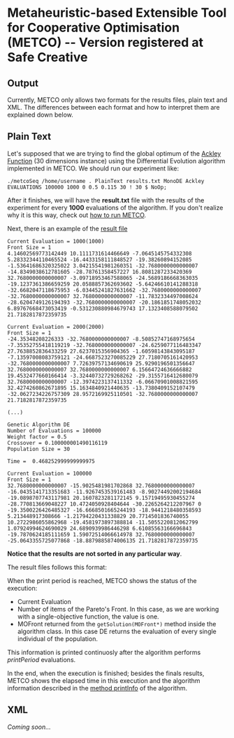 # Metaheuristic-based Extensible Tool for Cooperative Optimisation (METCO) -- Version registered at Safe Creative

## Output

Currently, METCO only allows two formats for the results files, plain text and XML. The differences between each format and how to interpret them are explained down below.

## Plain Text

Let's supposed that we are trying to find the global optimum of the [Ackley Function](https://www.sfu.ca/~ssurjano/ackley.html) (30 dimensions instance) using the Differential Evolution algorithm implemented in METCO. We should run our experiment like:

`./metcoSeq /home/username . PlainText results.txt MonoDE Ackley EVALUATIONS 100000 1000 0 0.5 0.115 30 ! 30 $ NoOp;`

After it finishes, we will have the **result.txt** file with the results of the experiment for every **1000** evaluations of the algorithm. If you don't realize why it is this way, check out [how to run METCO](setup.md).

Next, there is an example of the [result file](test.output)

```
Current Evaluation = 1000(1000)
Front Size = 1
4.14602569773142449 10.1111731614466649 -7.0645145754332308 5.28332344110465524 -16.4433158111848527 -19.38260894152085 -1.53641686320325022 3.04215541981260351 -32.7680000000000007 -14.8349038612781605 -28.78761358457227 16.8081287233420369 32.7680000000000007 -3.09718953467588065 -24.5689186668363035 -19.1237361386659259 20.0588857362693602 -5.64246610141288318 -32.6682047118675953 -6.03445241827631662 -32.7680000000000007 -32.7680000000000007 32.7680000000000007 -11.7832334497008624 -28.6204749126194393 -32.7680000000000007 -20.1861851748052032 6.89767668473053419 -0.531230880984679743 17.1323408588079502 21.7182817872359735 

Current Evaluation = 2000(2000)
Front Size = 1
-24.35348208226333 -32.7680000000000007 -8.50852747168975654 -7.35352755418119219 -32.7680000000000007 -24.6259077116483347 27.7638852836433259 27.6237015356904365 -1.60598143843095187 -7.13597008083759121 -24.6687523270085229 27.7180705161420953 -32.7680000000000007 7.72639757134690619 25.9290196501356647 32.7680000000000007 32.7680000000000007 6.15664724636666882 19.4532477660166414 -3.32440732729268262 -29.3155716412680079 32.7680000000000007 -12.3974223137411332 -6.06670901008821595 32.4274260862671895 15.1634840921440635 -13.7380409152107479 -32.0627234226757309 28.9572169925110501 -32.7680000000000007 21.7182817872359735

(...)

Genetic Algorithm DE
Number of Evaluations = 100000
Weight factor = 0.5
Crossover = 0.100000001490116119
Population Size = 30

Time =  0.468252999999999975

Current Evaluation = 100000
Front Size = 1
32.7680000000000007 -15.9025481981702868 32.7680000000000007 -16.0435141713351683 -11.9267453539161483 -8.90274492002194684 -19.0898707743117981 20.1607823281172145 9.15719495930455274 -28.770813669048227 10.4724050928404644 -30.2265264212207967 0 -19.3500226426485327 -16.6668501665244193 -18.9441218480358593 5.213448917308666 -1.21794220431338829 20.7714501836740055 10.2722986055862968 -19.4581973897388814 -11.5055220812062799 1.07924994624690029 24.6890939986446298 6.61085563166696843 -19.7870624185111659 1.59072514066614978 32.7680000000000007 -25.0643355725077868 -18.8879885874006135 21.7182817872359735 
```
**Notice that the results are not sorted in any particular way**.

The result files follows this format:

When the print period is reached, METCO shows the status of the execution:

* Current Evaluation
* Number of items of the Pareto's Front. In this case, as we are working with a single-objective function, the value is one.
* MOFront returned from the `getSolution(MOFront*)` method inside the algorithm class. In this case DE returns the evaluation of every single individual of the population.

This information is printed continuosly after the algorithm performs _printPeriod_ evaluations. 

In the end, when the execution is finished; besides the finals results, METCO shows the elapsed time in this execution and the algorithm information described in the [method printInfo](newPlugin.md) of the algorithm.

## XML
_Coming soon..._
